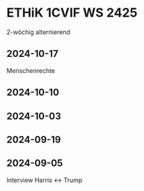 # ETHiK 1CVIF WS 2425

2-wöchig alternierend

## 2024-10-17

Menschenrechte

## 2024-10-10

## 2024-10-03

## 2024-09-19

## 2024-09-05

Interview Harris <-> Trump

